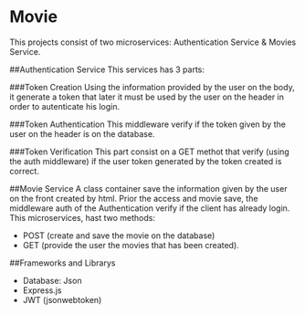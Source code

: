 # Movie
This projects consist of two microservices: Authentication Service & Movies Service.

##Authentication Service
This services has 3 parts:

###Token Creation
Using the information provided by the user on the body, it generate a token that later it must be used by the user on the header in order to autenticate his login.

###Token Authentication
This middleware verify if the token given by the user on the header is on the database.

###Token Verification
This part consist on a GET methot that verify (using the auth middleware) if the user token generated by the token created is correct.

##Movie Service
A class container save the information given by the user on the front created by html. Prior the access and movie save, the middleware auth of the Authentication verify if the client has already login.
This microservices, hast two methods:
* POST (create and save the movie on the database)
* GET (provide the user the movies that has been created).

##Frameworks and Librarys
* Database: Json
* Express.js
* JWT (jsonwebtoken)